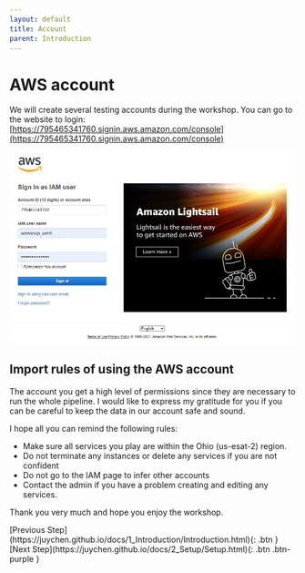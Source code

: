 ```yaml
---
layout: default
title: Account
parent: Introduction
---
```


# AWS account
We will create several testing accounts during the workshop.
You can go to the website to login:
[https://795465341760.signin.aws.amazon.com/console](https://795465341760.signin.aws.amazon.com/console)


![Image](../../src/img/Setup/Intro-login.JPG)

## Import rules of using the AWS account
The account you get a high level of permissions since they are necessary to run the whole pipeline. I would like to express my gratitude for you if you can be careful to keep the data in our account safe and sound. 

I hope all you can remind the following rules: 
- Make sure all services you play are within the Ohio (us-esat-2) region.
- Do not terminate any instances or delete any services if you are not confident
- Do not go to the IAM page to infer other accounts
- Contact the admin if you have a problem creating and editing any services.

Thank you very much and hope you enjoy the workshop.

<div class="code-example" markdown="1">
[Previous Step](https://juychen.github.io/docs/1_Introduction/Introduction.html){: .btn }
[Next Step](https://juychen.github.io/docs/2_Setup/Setup.html){: .btn .btn-purple }
</div>